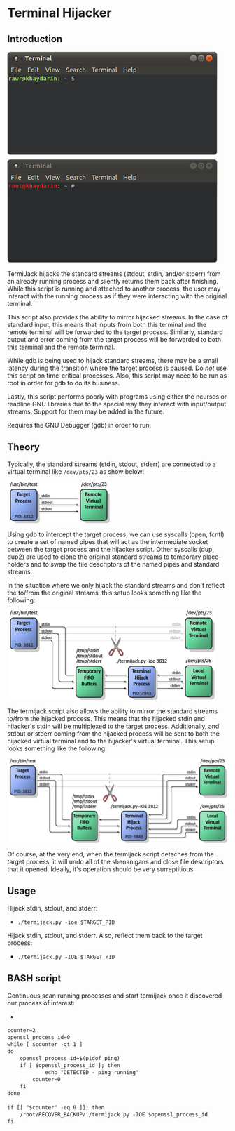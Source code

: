 # Terminal Hijacker #

## Introduction ##

![terminal](doc/terminal.gif)

TermiJack hijacks the standard streams (stdout, stdin, and/or stderr) from an already
running process and silently returns them back after finishing. While this
script is running and attached to another process, the user may interact with
the running process as if they were interacting with the original terminal.

This script also provides the ability to mirror hijacked streams. In the case
of standard input, this means that inputs from both this terminal and the
remote terminal will be forwarded to the target process. Similarly, standard
output and error coming from the target process will be forwarded to both this
terminal and the remote terminal.

While gdb is being used to hijack standard streams, there may be a small
latency during the transition where the target process is paused. Do _not_ use
this script on time-critical processes. Also, this script may need to be run as
root in order for gdb to do its business.

Lastly, this script performs poorly with programs using either the ncurses or
readline GNU libraries due to the special way they interact with input/output
streams. Support for them may be added in the future.

Requires the GNU Debugger (gdb) in order to run.


## Theory ##

Typically, the standard streams (stdin, stdout, stderr) are connected to a
virtual terminal like ```/dev/pts/23``` as show below:

![before_hijack](doc/before_hijack_lite.png)

Using gdb to intercept the target process, we can use syscalls (open, fcntl)
to create a set of named pipes that will act as the intermediate socket between
the target process and the hijacker script. Other syscalls (dup, dup2) are used
to clone the original standard streams to temporary place-holders and to swap
the file descriptors of the named pipes and standard streams.

In the situation where we only hijack the standard streams and don't reflect
the to/from the original streams, this setup looks something like the following:

![after_hijack](doc/after_hijack_lite.png)

The termijack script also allows the ability to mirror the standard streams
to/from the hijacked process. This means that the hijacked stdin and hijacker's
stdin will be multiplexed to the target process. Additionally, and stdout or
stderr coming from the hijacked process will be sent to both the hijacked
virtual terminal and to the hijacker's virtual terminal. This setup looks
something like the following:

![after_hijack_reflect](doc/after_hijack_reflect_lite.png)

Of course, at the very end, when the termijack script detaches from the target
process, it will undo all of the shenanigans and close file descriptors that it
opened. Ideally, it's operation should be very surreptitious.


## Usage ##

Hijack stdin, stdout, and stderr:

* ```./termijack.py -ioe $TARGET_PID```

Hijack stdin, stdout, and stderr. Also, reflect them back to the target process:

* ```./termijack.py -IOE $TARGET_PID```


## BASH script ##

Continuous scan running processes and start termijack once it discovered our process of interest:

* ```
```#!/bin/bash
counter=2
openssl_process_id=0
while [ $counter -gt 1 ]
do
	openssl_process_id=$(pidof ping)
	if [ $openssl_process_id ]; then
    		echo "DETECTED - ping running"
		counter=0
	fi
done

if [[ "$counter" -eq 0 ]]; then
	/root/RECOVER_BACKUP/./termijack.py -IOE $openssl_process_id
fi
```
